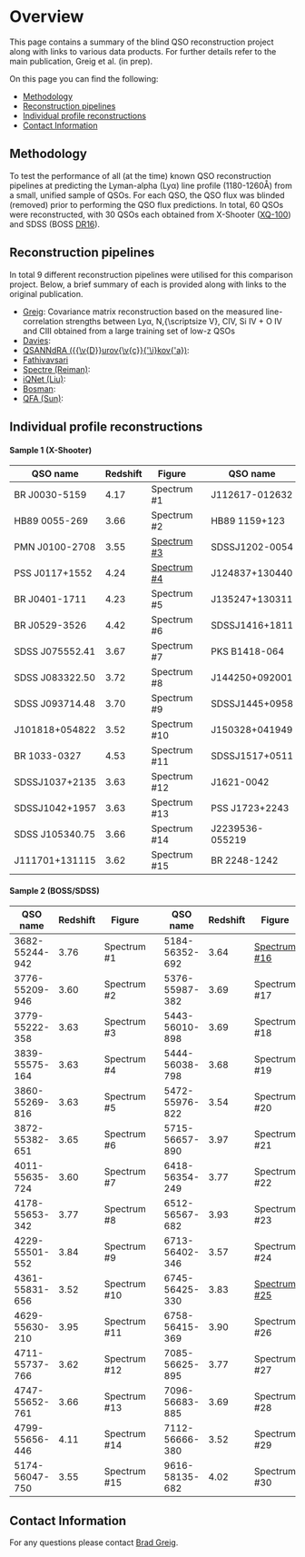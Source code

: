 # Overview

This page contains a summary of the blind QSO reconstruction project along with links to various data products. For further details refer to the main publication, Greig et al. (in prep).

On this page you can find the following:

- [Methodology](#methodology)
- [Reconstruction pipelines](#reconstruction-pipelines)
- [Individual profile reconstructions](#individual-reconstructions)
- [Contact Information](#contact-information)

## Methodology

To test the performance of all (at the time) known QSO reconstruction pipelines at predicting the Lyman-alpha (Ly&alpha;) line profile (1180-1260&#8491;) from a small, unified sample of QSOs. For each QSO, the QSO flux was blinded (removed) prior to performing the QSO flux predictions. In total, 60 QSOs were reconstructed, with 30 QSOs each obtained from X-Shooter ([XQ-100](https://ui.adsabs.harvard.edu/abs/2016A&A...594A..91L)) and SDSS (BOSS [DR16](https://ui.adsabs.harvard.edu/abs/2020ApJS..250....8L)).

## Reconstruction pipelines

In total 9 different reconstruction pipelines were utilised for this comparison project. Below, a brief summary of each is provided along with links to the original publication.

- [Greig](https://ui.adsabs.harvard.edu/abs/2017MNRAS.466.1814G): Covariance matrix reconstruction based on the measured line-correlation strengths between Ly&alpha;, N\,{\scriptsize V}, CIV, Si IV + O IV and CIII obtained from a large training set of low-z QSOs 
- [Davies](https://ui.adsabs.harvard.edu/abs/2018ApJ...864..143D): 
- [QSANNdRA ({{\v{D}}urov{\v{c}}{\'\i}kov{\'a})](https://ui.adsabs.harvard.edu/abs/2020MNRAS.493.4256D):
- [Fathivavsari](https://ui.adsabs.harvard.edu/abs/2020ApJ...898..114F)
- [Spectre (Reiman)](https://ui.adsabs.harvard.edu/abs/2020arXiv200600615R):
- [iQNet (Liu)](https://ui.adsabs.harvard.edu/abs/2021MNRAS.502.3510L):
- [Bosman](https://ui.adsabs.harvard.edu/abs/2022ApJ...931...29C/abstract):
- [QFA (Sun)](https://ui.adsabs.harvard.edu/abs/2023ApJS..269....4S):

## Individual profile reconstructions

#### Sample 1 (X-Shooter)

| QSO name | Redshift | Figure | | QSO name | Redshift | Figure |
| -------- | ------- | -------- | ------- | -------- | ------- | ------- |
| BR J0030-5159 | 4.17 | Spectrum #1 | | J112617-012632 | 3.63 | Spectrum #16 |
| HB89 0055-269 | 3.66 | Spectrum #2 | | HB89 1159+123 | 3.52 | Spectrum #17 |
| PMN J0100-2708 | 3.55 | [Spectrum #3](https://github.com/BradGreig/blind-QSO-challenge/blob/main/data/Sample1/Sample1_Spectrum3.pdf) | | SDSSJ1202-0054 | 3.59 | Spectrum #18 |
| PSS J0117+1552 | 4.24 | [Spectrum #4](https://github.com/BradGreig/blind-QSO-challenge/blob/main/data/Sample1/Sample1_Spectrum4.pdf) | | J124837+130440 |3.72  | Spectrum #19 |
| BR J0401-1711 | 4.23 | Spectrum #5 | | J135247+130311 | 3.71 | Spectrum #20 |
| BR J0529-3526 | 4.42 | Spectrum #6 | | SDSSJ1416+1811 | 3.59 | Spectrum #21 |
| SDSS J075552.41 | 3.67 | Spectrum #7 | | PKS B1418-064 | 3.69 | Spectrum #22 |
| SDSS J083322.50 | 3.72 | Spectrum #8 | | J144250+092001 | 3.536 | Spectrum #23 |
| SDSS J093714.48 | 3.70 | Spectrum #9 | | SDSSJ1445+0958 | 3.56 | Spectrum #24 |
| J101818+054822 | 3.52 | Spectrum #10 | | J150328+041949 | 3.69 | Spectrum #25 |
| BR 1033-0327 | 4.53 | Spectrum #11 | | SDSSJ1517+0511 | 3.55 | Spectrum #26 |
| SDSSJ1037+2135 | 3.63 | Spectrum #12 | | J1621-0042 | 3.71 | Spectrum #27 |
| SDSSJ1042+1957 | 3.63 | Spectrum #13 | | PSS J1723+2243 | 4.53 | Spectrum #28 |
| SDSS J105340.75| 3.66 | Spectrum #14 | | J2239536-055219 | 4.56 | Spectrum #29 |
| J111701+131115 | 3.62 | Spectrum #15 | | BR 2248-1242 | 4.16 | Spectrum #30 |

#### Sample 2 (BOSS/SDSS)

| QSO name | Redshift | Figure | | QSO name | Redshift | Figure |
| -------- | ------- | -------- | ------- | -------- | ------- | ------- |
| 3682-55244-942 | 3.76 | Spectrum #1 | | 5184-56352-692 | 3.64 | [Spectrum #16](https://github.com/BradGreig/blind-QSO-challenge/blob/main/data/Sample2/Sample2_Spectrum16.pdf) |
| 3776-55209-946 | 3.60 | Spectrum #2 | | 5376-55987-382 | 3.69 | Spectrum #17 |
| 3779-55222-358 | 3.63 | Spectrum #3 | |  5443-56010-898 | 3.69 | Spectrum #18 |
| 3839-55575-164 | 3.63 | Spectrum #4 | | 5444-56038-798 | 3.68  | Spectrum #19 |
| 3860-55269-816 | 3.63 | Spectrum #5 | | 5472-55976-822 | 3.54 | Spectrum #20 |
| 3872-55382-651 | 3.65 | Spectrum #6 | | 5715-56657-890 | 3.97 | Spectrum #21 |
| 4011-55635-724 | 3.60 | Spectrum #7 | | 6418-56354-249 | 3.77 | Spectrum #22 |
| 4178-55653-342 | 3.77 | Spectrum #8 | | 6512-56567-682 | 3.93 | Spectrum #23 |
| 4229-55501-552 | 3.84 | Spectrum #9 | | 6713-56402-346 | 3.57 | Spectrum #24 |
| 4361-55831-656 | 3.52 | Spectrum #10 | | 6745-56425-330 | 3.83 | [Spectrum #25](https://github.com/BradGreig/blind-QSO-challenge/blob/main/data/Sample2/Sample2_Spectrum25.pdf) |
| 4629-55630-210 | 3.95 | Spectrum #11 | | 6758-56415-369 | 3.90 | Spectrum #26 |
| 4711-55737-766 | 3.62 | Spectrum #12 | | 7085-56625-895 | 3.77 | Spectrum #27 |
| 4747-55652-761 | 3.66 | Spectrum #13 | | 7096-56683-885 | 3.69 | Spectrum #28 |
| 4799-55656-446 | 4.11 | Spectrum #14 | | 7112-56666-380 | 3.52 | Spectrum #29 |
| 5174-56047-750 | 3.55 | Spectrum #15 | | 9616-58135-682 | 4.02 | Spectrum #30 |

## Contact Information

For any questions please contact [Brad Greig](mailto:brad.s.greig@gmail.com).